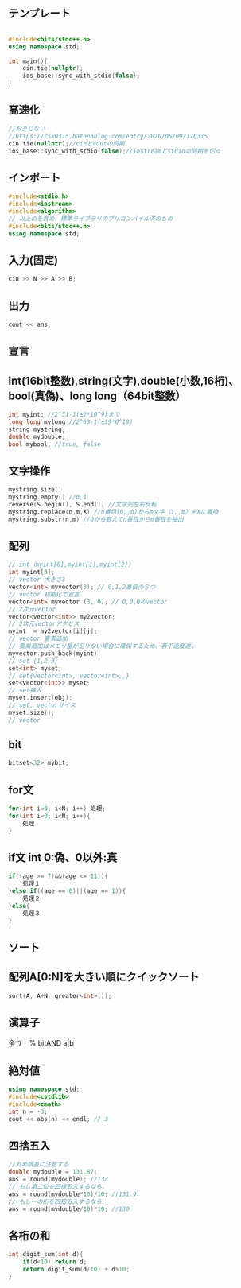 ##  テンプレート
```cpp

#include<bits/stdc++.h>
using namespace std;

int main(){
    cin.tie(nullptr);
    ios_base::sync_with_stdio(false);
}

```

##  高速化
```cpp
//おまじない
//https://rsk0315.hatenablog.com/entry/2020/05/09/170315
cin.tie(nullptr);//cinとcoutの同期
ios_base::sync_with_stdio(false);//iostreamとstdioの同期を切る
```

##  インポート
```cpp
#include<stdio.h>
#include<iostream>
#include<algorithm>
// 以上のを含め、標準ライブラリのプリコンパイル済のもの
#include<bits/stdc++.h>
using namespace std;
```

##  入力(固定)
```cpp
cin >> N >> A >> B;
```
##  出力
```cpp
cout << ans;
```
##  宣言
##  int(16bit整数),string(文字),double(小数,16桁)、bool(真偽)、long long（64bit整数）
```cpp
int myint; //2^31-1(±2*10^9)まで
long long mylong //2^63-1(±19*0^18)
string mystring;
double mydouble;
bool mybool; //true, false
```
##  文字操作
```cpp
mystring.size()
mystring.empty() //0,1
reverse(S.begin(), S.end()) //文字列左右反転
mystring.replace(n,m,X) //n番目(0,,n)からm文字（1,,m）をXに置換
mystring.substr(n,m) //0から数えてn番目からm番目を抽出
```

##  配列
```cpp
// int（myint[0],myint[1],myint[2]）
int myint[3];
// vector 大きさ3
vector<int> myvector(3); // 0,1,2番目の３つ
// vector 初期化で宣言
vector<int> myvector (3, 0); // 0,0,0のvector
// 2次元vector
vector<vector<int>> my2vector;
// 2次元vectorアクセス
myint  = my2vector[i][j];
// vector 要素追加
// 要素追加はメモリ量が足りない場合に確保するため、若干速度遅い
myvector.push_back(myint);
// set {1,2,3}
set<int> myset;
// set{vector<int>, vector<int>,,}
set<vector<int>> myset;
// set挿入
myset.insert(obj);
// set, vectorサイズ
myset.size();
// vector
```

##  bit
```cpp
bitset<32> mybit;
```

##  for文
```cpp
for(int i=0; i<N; i++) 処理;
for(int i=0; i<N; i++){
    処理
}
```

## if文 int 0:偽、0以外:真
```cpp
if((age >= 7)&&(age <= 11)){
    処理１
}else if((age == 0)||(age == 1)){
    処理２
}else{
    処理３
}
```
## ソート
## 配列A[0:N]を大きい順にクイックソート
```cpp
sort(A, A+N, greater<int>());
```
## 演算子
余り　%
bitAND a|b

## 絶対値
```cpp
using namespace std;
#include<cstdlib>
#include<cmath>
int n = -3;
cout << abs(n) << endl; // 3
```

## 四捨五入
```cpp
//丸め誤差に注意する
double mydouble = 131.87;
ans = round(mydouble); //132
// もし第二位を四捨五入するなら、
ans = round(mydouble*10)/10; //131.9
// もし一の桁を四捨五入するなら、
ans = round(mydouble/10)*10; //130
```

## 各桁の和
```cpp
int digit_sum(int d){
    if(d<10) return d;
    return digit_sum(d/10) + d%10;
}
```